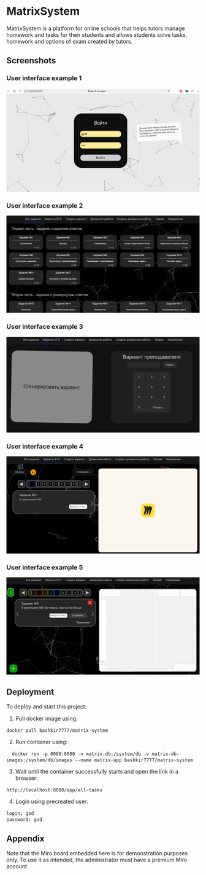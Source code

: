 

# MatrixSystem

MatrixSystem is a platform for online schools that helps tutors manage homework and tasks for their students and allows students solve tasks, homework and options of exam created by tutors.

## Screenshots

### User interface example 1
![App Screenshot](img/interface_example_1.png)
### User interface example 2
![App Screenshot](img/interface_example_2.png)
### User interface example 3
![App Screenshot](img/interface_example_3.png)
### User interface example 4
![App Screenshot](img/interface_example_4.png)
### User interface example 5
![App Screenshot](img/interface_example_5.png)


## Deployment

To deploy and start this project:


1. Pull docker image using:

```docker
docker pull bashkir7777/matrix-system
```
2. Run container using:

```docker
  docker run -p 8080:8080 -v matrix-db:/system/db -v matrix-db-images:/system/db/images --name matrix-app bashkir7777/matrix-system
```

3. Wait until the container successfully starts and open the link in a browser:
```url
http://localhost:8080/app/all-tasks
```
4. Login using precreated user:
```login
login: god
password: god
```


## Appendix

Note that the Miro board embedded here is for demonstration purposes only. To use it as intended, the administrator must have a premium Miro account
